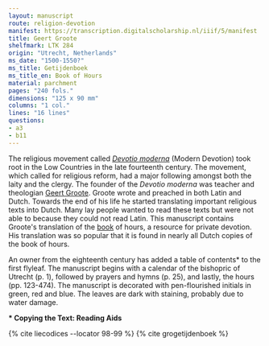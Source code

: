 ```yaml
---
layout: manuscript
route: religion-devotion
manifest: https://transcription.digitalscholarship.nl/iiif/5/manifest
title: Geert Groote
shelfmark: LTK 284
origin: "Utrecht, Netherlands"
ms_date: "1500-1550?"
ms_title: Getijdenboek
ms_title_en: Book of Hours
material: parchment
pages: "240 fols."
dimensions: "125 x 90 mm"
columns: "1 col."
lines: "16 lines"
questions:
- a3
- b11
---
```


The religious movement called *[Devotio moderna](https://en.wikipedia.org/wiki/Devotio_Moderna)* (Modern
Devotion) took root in the Low Countries in the late fourteenth century.
The movement, which called for religious reform, had a major following
amongst both the laity and the clergy. The founder of the *Devotio moderna* was teacher and theologian [Geert
Groote](https://en.wikipedia.org/wiki/Geert_Groote). Groote wrote and
preached in both Latin and Dutch. Towards the end of his life he started
translating important religious texts into Dutch. Many lay people wanted
to read these texts but were not able to because they could not read
Latin. This manuscript contains Groote's translation of the
[book](https://en.wikipedia.org/wiki/Book_of_hours) of hours, a resource
for private devotion. His translation was so popular that it is found in
nearly all Dutch copies of the book of hours.

An owner from the eighteenth century has added a table of contents\* to
the first flyleaf. The manuscript begins with a calendar of the
bishopric of Utrecht (p. 1), followed by prayers and hymns (p. 25), and
lastly, the hours (pp. 123-474). The manuscript is decorated with
pen-flourished initials in green, red and blue. The leaves are dark with
staining, probably due to water damage.

**\* Copying the Text: Reading Aids**

{% cite liecodices --locator 98-99 %}
{% cite grogetijdenboek %}